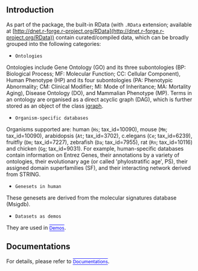 ## Introduction
As part of the package, the built-in RData (with `.RData` extension; available at [http://dnet.r-forge.r-project.org/RData](http://dnet.r-forge.r-project.org/RData)) contain curated/compiled data, which can be broadly grouped into the following categories:

* `Ontologies`

Ontologies include Gene Ontology (GO) and its three subontologies (BP: Biological Process; MF: Molecular Function; CC: Cellular Component), Human Phenotype (HP) and its four subontologies (PA: Phenotypic Abnormality; CM: Clinical Modifier; MI: Mode of Inheritance; MA: Mortality Aging), Disease Ontology (DO), and Mammalian Phenotype (MP). Terms in an ontology are organised as a direct acyclic graph (DAG), which is further stored as an object of the class [igraph](http://igraph.org/r/doc/aaa-igraph-package.html).

* `Organism-specific databases`

Organisms supported are: human (`Hs`; tax_id=10090), mouse (`Mm`; tax_id=10090), arabidopsis (`At`; tax_id=3702), c.elegans (`Ce`; tax_id=6239), fruitfly (`Dm`; tax_id=7227), zebrafish (`Da`; tax_id=7955), rat (`Rn`; tax_id=10116) and chicken (`Gg`; tax_id=9031). For example, human-specific databases contain information on Entrez Genes, their annotations by a variety of ontologies, their evolutionary age (or called 'phylostratific age', PS), their assigned domain superfamilies (SF), and their interacting network derived from STRING.

* `Genesets in human`

These genesets are derived from the molecular signatures database (Msigdb).

* `Datasets as demos`

They are used in <a href="demos.html" target="slides" style="font-size: 12px; color: #0000FF; text-decoration: overline; border-bottom: 1px solid #0000FF">Demos</a>.

## Documentations

For details, please refer to <a href="docs.html" target="slides" style="font-size: 12px; color: #0000FF; text-decoration: overline; border-bottom: 1px solid #0000FF">Documentations</a>.


